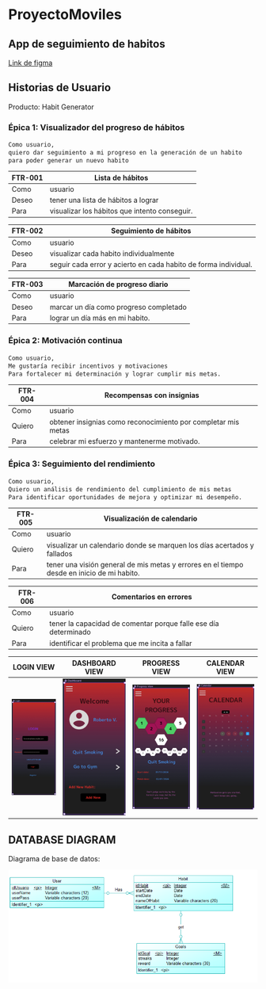# ProyectoMoviles
## App de seguimiento de habitos
[Link de figma](https://www.figma.com/file/nyhco2SvP9uky9Zf1qr9HW/Untitled?type=design&node-id=4-69&mode=design&t=kvIZvCGjbTx8CYUt-0)

## Historias de Usuario

Producto: Habit Generator

### Épica 1: Visualizador del progreso de hábitos

    Como usuario,
    quiero dar seguimiento a mi progreso en la generación de un habito
    para poder generar un nuevo habito

|FTR-001| Lista de hábitos|
|-------|-----------------|
|Como |usuario|
|Deseo| tener una lista de hábitos a lograr|
|Para |visualizar los hábitos que intento conseguir.|

|FTR-002| Seguimiento de hábitos|
|-------|-----------------|
|Como |usuario|
|Deseo| visualizar cada habito individualmente|
|Para |seguir cada error y acierto en cada habito de forma individual.|

|FTR-003| Marcación de progreso diario|
|-------|-----------------|
|Como |usuario|
|Deseo |marcar un día como progreso completado|
|Para| lograr un día más en mi habito.|

### Épica 2: Motivación continua

    Como usuario,
    Me gustaría recibir incentivos y motivaciones
    Para fortalecer mi determinación y lograr cumplir mis metas.

|FTR-004|Recompensas con insignias|
|-------|-----------------|
|Como |usuario|
|Quiero |obtener insignias como reconocimiento por completar mis metas|
|Para |celebrar mi esfuerzo y mantenerme motivado.|

### Épica 3: Seguimiento del rendimiento

    Como usuario,
    Quiero un análisis de rendimiento del cumplimiento de mis metas
    Para identificar oportunidades de mejora y optimizar mi desempeño.

|FTR-005| Visualización de calendario|
|-------|-----------------|
|Como|usuario|
|Quiero| visualizar un calendario donde se marquen los días acertados y fallados|
|Para| tener una visión general de mis metas y errores en el tiempo desde en inicio de mi habito.|

|FTR-006 |Comentarios en errores|
|-------|-----------------|
|Como |usuario|
|Quiero| tener la capacidad de comentar porque falle ese día determinado|
|Para| identificar el problema que me incita a fallar|


| LOGIN VIEW|DASHBOARD VIEW|PROGRESS VIEW|CALENDAR VIEW|
|-----------|--------------|-------------|-------------|
|![Login](Images/Login.png)|![Dashboard](Images/Dashboard.png)|![Progress View](Images/ProgressView.png)|![Calendar](Images/Calendar.png)|
## DATABASE DIAGRAM
Diagrama de base de datos:

![Diagrama BD](Images/DiagramaBD.png)
